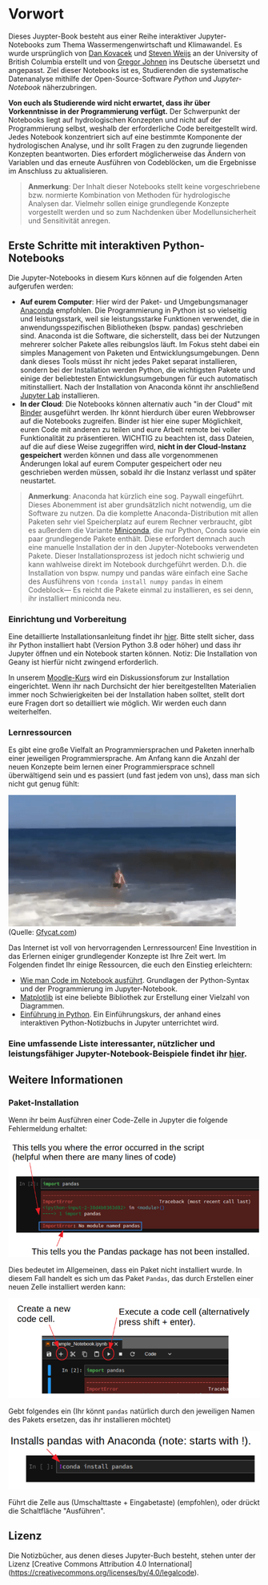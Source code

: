 # Vorwort

Dieses Juypter-Book besteht aus einer Reihe interaktiver Jupyter-Notebooks zum Thema Wassermengenwirtschaft und Klimawandel. Es wurde ursprünglich von [Dan Kovacek](https://civil.ubc.ca/faculty/dan-kovacek/) und [Steven Weijs](https://Civil.ubc.ca/faculty/steven-weijs/) an der University of British Columbia erstellt und von [Gregor Johnen](https://www.uni-due.de/wasserbau/mitarbeiter_johnen.php) ins Deutsche übersetzt und angepasst. Ziel dieser Notebooks ist es, Studierenden die systematische Datenanalyse mithilfe der Open-Source-Software *Python* und *Jupyter-Notebook* näherzubringen.

**Von euch als Studierende wird nicht erwartet, dass ihr über Vorkenntnisse in der Programmierung verfügt.** Der Schwerpunkt der Notebooks liegt auf hydrologischen Konzepten und nicht auf der Programmierung selbst, weshalb der erforderliche Code bereitgestellt wird. Jedes Notebook konzentriert sich auf eine bestimmte Komponente der hydrologischen Analyse, und ihr sollt Fragen zu den zugrunde liegenden Konzepten beantworten. Dies erfordert möglicherweise das Ändern von Variablen und das erneute Ausführen von Codeblöcken, um die Ergebnisse im Anschluss zu aktualisieren.

>**Anmerkung**: Der Inhalt dieser Notebooks stellt keine vorgeschriebene bzw. normierte Kombination von Methoden für hydrologische Analysen dar. Vielmehr sollen einige grundlegende Konzepte vorgestellt werden und so zum Nachdenken über Modellunsicherheit und Sensitivität anregen.

## Erste Schritte mit interaktiven Python-Notebooks

Die Jupyter-Notebooks in diesem Kurs können auf die folgenden Arten aufgerufen werden:

* **Auf eurem Computer**: Hier wird der Paket- und Umgebungsmanager [Anaconda](https://www.anaconda.com/) empfohlen. Die Programmierung in Python ist so vielseitig und leistungsstark, weil sie leistungsstarke Funktionen verwendet, die in anwendungsspezifischen Bibliotheken (bspw. pandas) geschrieben sind.  Anaconda ist die Software, die sicherstellt, dass bei der Nutzungen mehrerer solcher Pakete alles reibungslos läuft. Im Fokus steht dabei ein simples Management von Paketen und Entwicklungsumgebungen. Denn dank dieses Tools müsst ihr nicht jedes Paket separat installieren, sondern bei der Installation werden Python, die wichtigsten Pakete und einige der beliebtesten Entwicklungsumgebungen für euch automatisch mitinstalliert. Nach der Installation von Anaconda könnt ihr anschließend [Jupyter Lab](https://jupyter.org/) installieren.
* **In der Cloud**: Die Notebooks können alternativ auch "in der Cloud" mit [Binder](https://mybinder.org/) ausgeführt werden. Ihr könnt hierdurch über euren Webbrowser auf die Notebooks zugreifen. Binder ist hier eine super Möglichkeit, euren Code mit anderen zu teilen und eure Arbeit remote bei voller Funktionalität zu präsentieren. WICHTIG zu beachten ist, dass Dateien, auf die auf diese Weise zugegriffen wird, **nicht in der Cloud-Instanz gespeichert** werden können und dass alle vorgenommenen Änderungen lokal auf eurem Computer gespeichert oder neu geschrieben werden müssen, sobald ihr die Instanz verlasst und später neustartet.

>**Anmerkung**: Anaconda hat kürzlich eine sog. Paywall eingeführt. Dieses Abonemment ist aber grundsätzlich nicht notwendig, um die Software zu nutzen. Da die komplette Anaconda-Distribution mit allen Paketen sehr viel Speicherplatz auf eurem Rechner verbraucht, gibt es außerdem die Variante [Miniconda](https://docs.conda.io/projects/conda/en/latest/user-guide/install/windows.html), die nur Python, Conda sowie ein paar grundlegende Pakete enthält. Diese erfordert demnach auch eine manuelle Installation der in den Jupyter-Notebooks verwendeten Pakete.  Dieser Installationsprozess ist jedoch nicht schwierig und kann wahlweise direkt im Notebook durchgeführt werden. D.h. die Installation von bspw. numpy und pandas wäre einfach eine Sache des Ausführens von `!conda install numpy pandas` in einem Codeblock&mdash; Es reicht die Pakete einmal zu installieren, es sei denn, ihr installiert miniconda neu.

### Einrichtung und Vorbereitung

Eine detaillierte Installationsanleitung findet ihr [hier](https://nbviewer.org/github/ehmatthes/intro_programming/blob/master/notebooks/programming_environment.ipynb). Bitte stellt sicher, dass ihr Python installiert habt (Version Python 3.8 oder höher) und dass ihr Jupyter öffnen und ein Notebook  starten können. Notiz: Die Installation von Geany ist hierfür nicht zwingend erforderlich.

In unserem [Moodle-Kurs](https://moodle.uni-due.de/course/view.php?id=12978) wird ein Diskussionsforum zur Installation eingerichtet.  Wenn ihr nach Durchsicht der hier bereitgestellten Materialien immer noch Schwierigkeiten bei der Installation haben solltet, stellt dort eure Fragen dort so detailliert wie möglich. Wir werden euch dann weiterhelfen.

### Lernressourcen

Es gibt eine große Vielfalt an Programmiersprachen und Paketen innerhalb einer jeweiligen Programmiersprache. Am Anfang kann die Anzahl der neuen Konzepte beim lernen einer Programmiersprace schnell überwältigend sein und es passiert (und fast jedem von uns), dass man sich nicht gut genug fühlt:

![Die gute Nachricht ist, wenn ihr erstmal die erste Hürde überwunden hast, schwindet auch die Angst](img/wave_smash.gif)  
(Quelle: [Gfycat.com](https://gfycat.com/))

Das Internet ist voll von hervorragenden Lernressourcen! Eine Investition in das Erlernen einiger grundlegender Konzepte ist Ihre Zeit wert. Im Folgenden findet Ihr einige Ressourcen, die euch den Einstieg erleichtern:

* [Wie man Code im Notebook ausführt](https://nbviewer.org/github/jupyter/notebook/blob/main/docs/source/examples/Notebook/Running%20Code.ipynb). Grundlagen der Python-Syntax und der Programmierung im Jupyter-Notebook.
* [Matplotlib](http://nbviewer.ipython.org/github/jrjohansson/scientific-python-lectures/blob/master/Lecture-4-Matplotlib.ipynb) ist eine beliebte Bibliothek zur Erstellung einer Vielzahl von Diagrammen. 
* [Einführung in Python](https://nbviewer.org/github/ehmatthes/intro_programming/blob/master/notebooks/index.ipynb).  Ein Einführungskurs, der anhand eines interaktiven Python-Notizbuchs in Jupyter unterrichtet wird.

### Eine umfassende Liste interessanter, nützlicher und leistungsfähiger Jupyter-Notebook-Beispiele findet ihr [hier](https://github.com/jupyter/jupyter/wiki).

## Weitere Informationen

### Paket-Installation

Wenn ihr beim Ausführen einer Code-Zelle in Jupyter die folgende Fehlermeldung erhaltet:

![Example Package Error](img/package_error.png)

Dies bedeutet im Allgemeinen, dass ein Paket nicht installiert wurde.  In diesem Fall handelt es sich um das Paket `Pandas`, das durch Erstellen einer neuen Zelle installiert werden kann:

![Neue Zelle erstellen](img/new_cell.png)

Gebt folgendes ein (Ihr könnt `pandas` natürlich durch den jeweiligen Namen des Pakets ersetzen, das ihr installieren möchtet)

![Befehl zur Installation eines Python-Pakets](img/package_install.png)

Führt die Zelle aus (Umschalttaste + Eingabetaste) (empfohlen), oder drückt die Schaltfläche "Ausführen".

## Lizenz

Die Notizbücher, aus denen dieses Jupyter-Buch besteht, stehen unter der Lizenz [Creative Commons Attribution 4.0 International] (https://creativecommons.org/licenses/by/4.0/legalcode).